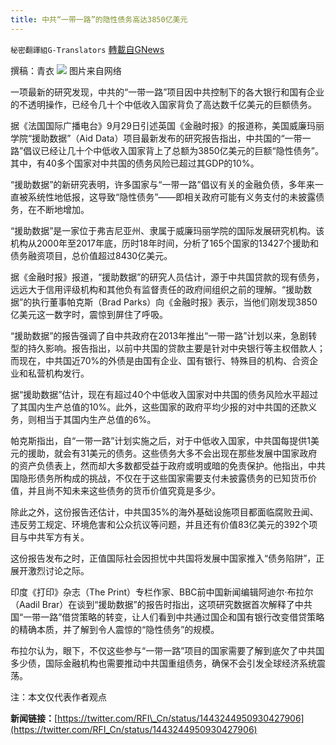```yaml
---
title: 中共“一带一路”的隐性债务高达3850亿美元
---
```

`秘密翻譯組G-Translators` [轉載自GNews](https://gnews.org/zh-hans/1568195/)

撰稿：青衣
![](https://assets.gnews.org/wp-content/uploads/2021/10/图片2-1.png)
图片来自网络

一项最新的研究发现，中共的“一带一路”项目因中共控制下的各大银行和国有企业的不透明操作，已经令几十个中低收入国家背负了高达数千亿美元的巨额债务。

据《法国国际广播电台》9月29日引述英国《金融时报》的报道称，美国威廉玛丽学院“援助数据”（Aid Data）项目最新发布的研究报告指出，中共国的“一带一路”倡议已经让几十个中低收入国家背上了总额为3850亿美元的巨额“隐性债务”。其中，有40多个国家对中共国的债务风险已超过其GDP的10%。

“援助数据”的新研究表明，许多国家与“一带一路”倡议有关的金融负债，多年来一直被系统性地低报，这导致“隐性债务”——即相关政府可能有义务支付的未披露债务，在不断地增加。

“援助数据”是一家位于弗吉尼亚州、隶属于威廉玛丽学院的国际发展研究机构。该机构从2000年至2017年底，历时18年时间，分析了165个国家的13427个援助和债务融资项目，总价值超过8430亿美元。

据《金融时报》报道，“援助数据”的研究人员估计，源于中共国贷款的现有债务，远远大于信用评级机构和其他负有监督责任的政府间组织之前的理解。“援助数据”的执行董事帕克斯（Brad Parks）向《金融时报》表示，当他们刚发现3850亿美元这一数字时，震惊到屏住了呼吸。

“援助数据”的报告强调了自中共政府在2013年推出“一带一路”计划以来，急剧转型的持久影响。报告指出，以前中共国的贷款主要是针对中央银行等主权借款人；而现在，中共国近70%的外债是由国有企业、国有银行、特殊目的机构、合资企业和私营机构发行。

据“援助数据”估计，现在有超过40个中低收入国家对中共国的债务风险水平超过了其国内生产总值的10%。此外，这些国家的政府平均少报的对中共国的还款义务，则相当于其国内生产总值的6%。

帕克斯指出，自“一带一路”计划实施之后，对于中低收入国家，中共国每提供1美元的援助，就会有31美元的债务。这些债务大多不会出现在那些发展中国家政府的资产负债表上，然而却大多数都受益于政府或明或暗的免责保护。他指出，中共国隐形债务所构成的挑战，不仅在于这些国家需要支付未披露债务的已知货币价值，并且尚不知未来这些债务的货币价值究竟是多少。

除此之外，这份报告还估计，中共国35%的海外基础设施项目都面临腐败丑闻、违反劳工规定、环境危害和公众抗议等问题，并且还有价值83亿美元的392个项目与中共军方有关。

这份报告发布之时，正值国际社会因担忧中共国将发展中国家推入“债务陷阱”，正展开激烈讨论之际。

印度《打印》杂志（The Print）专栏作家、BBC前中国新闻编辑阿迪尔·布拉尔（Aadil Brar）在谈到“援助数据”的报告时指出，这项研究数据首次解释了中共国“一带一路”借贷策略的转变，让人们看到中共通过国企和国有银行改变借贷策略的精确本质，并了解到令人震惊的“隐性债务”的规模。

布拉尔认为，眼下，不仅这些参与“一带一路”项目的国家需要了解到底欠了中共国多少债，国际金融机构也需要推动中共国重组债务，确保不会引发全球经济系统震荡。

注：本文仅代表作者观点

**新闻链接：**[https://twitter.com/RFI\_Cn/status/1443244950930427906](https://twitter.com/RFI_Cn/status/1443244950930427906)
